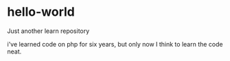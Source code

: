 # hello-world
Just another learn repository

i've learned code on php for six years, but only now I think to learn the code neat.
